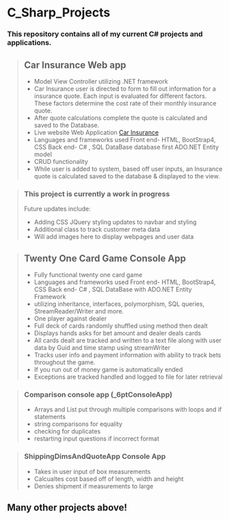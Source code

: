# C_Sharp_Projects
### This repository contains all of my current C# projects and applications.

> ## Car Insurance Web app
> - Model View Controller utilizing .NET framework
> - Car Insurance user is directed to form to fill out information for a insurance quote.  Each input is evaluated for different factors.  These factors determine the cost rate of their monthly insurance quote. 
> - After quote calculations complete the quote is calculated and saved to the Database.
> - Live website Web Application [Car Insurance](https://carinsurancequotecalculatingapp.azurewebsites.net)
> - Languages and frameworks used Front end- HTML, BootStrap4, CSS Back end- C# , SQL DataBase database first ADO.NET Entity model 
> - CRUD functionality
> - While user is added to system, based off user inputs, an Insurance quote is calculated saved to the database & displayed to the view.

> ### This project is currently a work in progress 
> Future updates include:
> - Adding CSS JQuery styling updates to navbar and styling 
> - Additional class to track customer meta data
> - Will add images here to display webpages and user data


> ## Twenty One Card Game Console App
> - Fully functional twenty one card game 
> - Languages and frameworks used Front end- HTML, BootStrap4, CSS Back end- C# , SQL DataBase with ADO.NET Entity Framework
> - utilizing inheritance, interfaces, polymorphism, SQL queries, StreamReader/Writer and more.
> - One player against dealer 
> - Full deck of cards randomly shuffled using method then dealt
> - Displays hands asks for bet amount and dealer deals cards
> - All cards dealt are tracked and written to a text file along with user data by Guid and time stamp using streamWriter 
> - Tracks user info and payment information with ability to track bets throughout the game.
> - If you run out of money game is automatically ended 
> - Exceptions are tracked handled and logged to file for later retrieval 


> ### Comparison console app (_6ptConsoleApp) 
> - Arrays and List put through multiple comparisons with loops and if statements
> - string comparisons for equality 
> - checking for duplicates
> - restarting input questions if incorrect format

> ### ShippingDimsAndQuoteApp Console App
> - Takes in user input of box measurements
> - Calcualtes cost based off of length, width and height
> - Denies shipment if measurements to large

## Many other projects above!  





